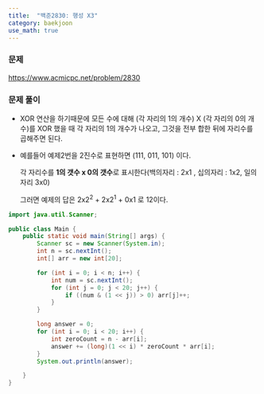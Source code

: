 ```yaml
---
title:  "백준2830: 행성 X3"
category: baekjoon
use_math: true
---
```




### 문제

https://www.acmicpc.net/problem/2830



### 문제 풀이

- XOR 연산을 하기때문에 모든 수에 대해 (각 자리의 1의 개수) X (각 자리의 0의 개수)를 XOR 했을 때 각 자리의 1의 개수가 나오고, 그것을 전부 합한 뒤에 자리수를 곱해주면 된다.

- 예를들어 예제2번을 2진수로 표현하면 (111, 011, 101) 이다.

  각 자리수를 **1의 갯수 x 0의 갯수**로 표시한다(백의자리 : 2x1 , 십의자리 : 1x2, 일의자리 3x0)

  그러면 예제의 답은 2x2<sup>2</sup> + 2x2<sup>1</sup> + 0x1 로 12이다.

```java
import java.util.Scanner;

public class Main {
    public static void main(String[] args) {
        Scanner sc = new Scanner(System.in);
        int n = sc.nextInt();
        int[] arr = new int[20];

        for (int i = 0; i < n; i++) {
            int num = sc.nextInt();
            for (int j = 0; j < 20; j++) {
                if ((num & (1 << j)) > 0) arr[j]++;
            }
        }

        long answer = 0;
        for (int i = 0; i < 20; i++) {
            int zeroCount = n - arr[i];
            answer += (long)(1 << i) * zeroCount * arr[i];
        }
        System.out.println(answer);

    }
}
```

